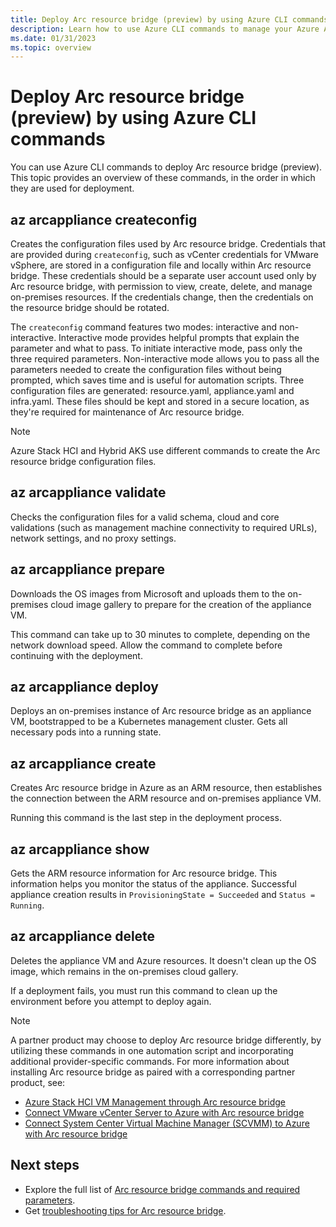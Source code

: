 ```yaml
---
title: Deploy Arc resource bridge (preview) by using Azure CLI commands
description: Learn how to use Azure CLI commands to manage your Azure Arc resource bridge (preview) deployment.
ms.date: 01/31/2023
ms.topic: overview
---
```


# Deploy Arc resource bridge (preview) by using Azure CLI commands

You can use Azure CLI commands to deploy Arc resource bridge (preview). This topic provides an overview of these commands, in the order in which they are used for deployment.

## az arcappliance createconfig

Creates the configuration files used by Arc resource bridge. Credentials that are provided during `createconfig`, such as vCenter credentials for VMware vSphere, are stored in a configuration file and locally within Arc resource bridge. These credentials should be a separate user account used only by Arc resource bridge, with permission to view, create, delete, and manage on-premises resources. If the credentials change, then the credentials on the resource bridge should be rotated.

The `createconfig` command features two modes: interactive and non-interactive. Interactive mode provides helpful prompts that explain the parameter and what to pass. To initiate interactive mode, pass only the three required parameters. Non-interactive mode allows you to pass all the parameters needed to create the configuration files without being prompted, which saves time and is useful for automation scripts. Three configuration files are generated: resource.yaml, appliance.yaml and infra.yaml.  These files should be kept and stored in a secure location, as they're required for maintenance of Arc resource bridge.

> [!NOTE]
> Azure Stack HCI and Hybrid AKS use different commands to create the Arc resource bridge configuration files.

## az arcappliance validate

Checks the configuration files for a valid schema, cloud and core validations (such as management machine connectivity to required URLs), network settings, and no proxy settings.  

## az arcappliance prepare

Downloads the OS images from Microsoft and uploads them to the on-premises cloud image gallery to prepare for the creation of the appliance VM.

This command can take up to 30 minutes to complete, depending on the network download speed. Allow the command to complete before continuing with the deployment.

## az arcappliance deploy

Deploys an on-premises instance of Arc resource bridge as an appliance VM, bootstrapped to be a Kubernetes management cluster. Gets all necessary pods into a running state.

## az arcappliance create

Creates Arc resource bridge in Azure as an ARM resource, then establishes the connection between the ARM resource and on-premises appliance VM.

Running this command is the last step in the deployment process.  

## az arcappliance show

Gets the ARM resource information for Arc resource bridge. This information helps you monitor the status of the appliance. Successful appliance creation results in `ProvisioningState = Succeeded` and `Status = Running`.

## az arcappliance delete

Deletes the appliance VM and Azure resources. It doesn't clean up the OS image, which remains in the on-premises cloud gallery.

If a deployment fails, you must run this command to clean up the environment before you attempt to deploy again.

> [!NOTE]
> A partner product may choose to deploy Arc resource bridge differently, by utilizing these commands in one automation script and incorporating additional provider-specific commands. For more information about installing Arc resource bridge as paired with a corresponding partner product, see:
>
> - [Azure Stack HCI VM Management through Arc resource bridge](/azure-stack/hci/manage/azure-arc-vm-management-prerequisites)
> - [Connect VMware vCenter Server to Azure with Arc resource bridge](../vmware-vsphere/quick-start-connect-vcenter-to-arc-using-script.md)
> - [Connect System Center Virtual Machine Manager (SCVMM) to Azure with Arc resource bridge](../system-center-virtual-machine-manager/quickstart-connect-system-center-virtual-machine-manager-to-arc.md#download-the-onboarding-script)

## Next steps

- Explore the full list of [Arc resource bridge commands and required parameters](/cli/azure/arcappliance).
- Get [troubleshooting tips for Arc resource bridge](troubleshoot-resource-bridge.md).
